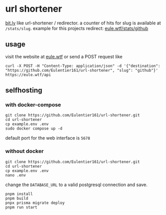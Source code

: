 # url shortener

[bit.ly](https://bitly.com/) like url-shortener / redirector.
a counter of hits for slug is available at `/stats/slug`. example for this projects redirect: [eule.wtf/stats/github](https://eule.wtf/stats/github)

## usage
visit the website at [eule.wtf](https://eule.wtf) or send a POST request like
```console
curl -X POST -H "Content-Type: application/json" -d '{"destination": "https://github.com/Eulentier161/url-shortener", "slug": "github"}' https://eule.wtf/api
```

## selfhosting

### with docker-compose

```console
git clone https://github.com/Eulentier161/url-shortener.git
cd url-shortener
cp example.env .env
sudo docker compose up -d
```

default port for the web interface is `5678`

### without docker

```console
git clone https://github.com/Eulentier161/url-shortener.git
cd url-shortener
cp example.env .env
nano .env
```

change the `DATABASE_URL` to a valid postgresql connection and save.

```console
pnpm install
pnpm build
pnpx prisma migrate deploy
pnpm run start
```
